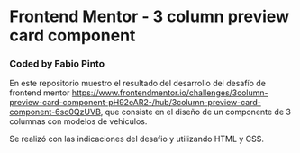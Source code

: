 # Frontend Mentor - 3 column preview card component 
### Coded by Fabio Pinto

En este repositorio muestro el resultado del desarrollo del desafío de frontend mentor 
https://www.frontendmentor.io/challenges/3column-preview-card-component-pH92eAR2-/hub/3column-preview-card-component-6so0QzUVB, 
que consiste en el diseño de un componente de 3 columnas con modelos de vehiculos. 

Se realizó con las indicaciones del desafio y utilizando HTML y CSS.
